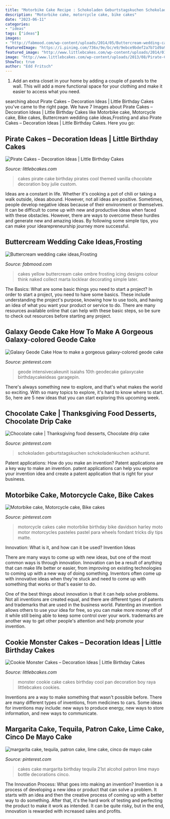 ```yaml
---
title: "Motorbike Cake Recipe : Schokoladen Geburtstagskuchen Schokoladenkuchen Ackhurst"
description: "Motorbike cake, motorcycle cake, bike cakes"
date: "2023-06-11"
categories:
- "ideas"
tags: ["ideas"]
images:
- "http://fabmood.com/wp-content/uploads/2014/05/Buttercream-wedding-cake8.jpg"
featuredImage: "https://i.pinimg.com/736x/9e/bc/e9/9ebce9bdef2a7b71d9a987b3ea6480ed--motorcycle-birthday-cakes-motorbike-cake.jpg"
featured_image: "http://www.littlebcakes.com/wp-content/uploads/2014/01/Cookie-Monster-Cake-Pan.jpg"
image: "http://www.littlebcakes.com/wp-content/uploads/2013/08/Pirate-Cake.jpg"
ShowToc: true
author: "Edd Fritsch"
---
```



1. Add an extra closet in your home by adding a couple of panels to the wall. This will add a more functional space for your clothing and make it easier to access what you need.

	

		
searching about Pirate Cakes – Decoration Ideas | Little Birthday Cakes you've came to the right page. We have 7 Images about Pirate Cakes – Decoration Ideas | Little Birthday Cakes like Motorbike cake, Motorcycle cake, Bike cakes, Buttercream wedding cake ideas,Frosting and also Pirate Cakes – Decoration Ideas | Little Birthday Cakes. Here you go:
		
    
## Pirate Cakes – Decoration Ideas | Little Birthday Cakes

<img loading=lazy src="http://www.littlebcakes.com/wp-content/uploads/2013/08/Pirate-Cake.jpg" onerror="this.onerror=null;this.src='https://tse2.mm.bing.net/th?id=OIP.R3Y5PYGv4gTqSeNIEjy6xQHaKt&amp;pid=15.1';" alt="Pirate Cakes – Decoration Ideas | Little Birthday Cakes">

_Source: littlebcakes.com_

>cakes pirate cake birthday pirates cool themed vanilla chocolate decoration boy julie custom. 

	

Ideas are a constant in life. Whether it's cooking a pot of chili or taking a walk outside, ideas abound. However, not all ideas are positive. Sometimes, people develop negative ideas because of their environment or themselves. It can be difficult to come up with new and productive ideas when faced with these obstacles. However, there are ways to overcome these hurdles and generate new and amazing ideas. By following some simple tips, you can make your idearepreneurship journey more successful.

    
## Buttercream Wedding Cake Ideas,Frosting

<img loading=lazy src="http://fabmood.com/wp-content/uploads/2014/05/Buttercream-wedding-cake8.jpg" onerror="this.onerror=null;this.src='https://tse2.mm.bing.net/th?id=OIP.qPy-plt6y7uCerYM9Vvz8gHaJ4&amp;pid=15.1';" alt="Buttercream wedding cake ideas,Frosting">

_Source: fabmood.com_

>cakes yellow buttercream cake ombre frosting icing designs colour think naked collect marta locklear decorating simple later. 

	

The Basics: What are some basic things you need to start a project?
In order to start a project, you need to have some basics. These include understanding the project's purpose, knowing how to use tools, and having an idea of what you want your product or service to do. There are many resources available online that can help with these basic steps, so be sure to check out resources before starting any project.

    
## Galaxy Geode Cake How To Make A Gorgeous Galaxy-colored Geode Cake

<img loading=lazy src="https://i.pinimg.com/736x/47/59/35/475935df717e15cf5d48344c88fee503.jpg" onerror="this.onerror=null;this.src='https://tse2.mm.bing.net/th?id=OIP.5sKmpuS2x_Z_aDezsz2uaQHaNK&amp;pid=15.1';" alt="Galaxy Geode Cake How to make a gorgeous galaxy-colored geode cake">

_Source: pinterest.com_

>geode intensivecakeunit isaiahs 10th geodecake galaxycake birthdaycakeideas garagepin. 

	

There's always something new to explore, and that's what makes the world so exciting. With so many topics to explore, it's hard to know where to start.  So, here are 5 new ideas that you can start exploring this upcoming week.

    
## Chocolate Cake | Thanksgiving Food Desserts, Chocolate Drip Cake

<img loading=lazy src="https://i.pinimg.com/736x/18/1f/2c/181f2c2d995ab9e1039b451c58e04c86--birthday-cakes-chocolate-cakes.jpg" onerror="this.onerror=null;this.src='https://tse1.mm.bing.net/th?id=OIP.yl-kV98ZrAmCdXpKHFFmtAHaKQ&amp;pid=15.1';" alt="Chocolate cake | Thanksgiving food desserts, Chocolate drip cake">

_Source: pinterest.com_

>schokoladen geburtstagskuchen schokoladenkuchen ackhurst. 

	

Patent applications: How do you make an invention?
Patent applications are a key way to make an invention. patent applications can help you explore your invention idea and create a patent application that is right for your business.

    
## Motorbike Cake, Motorcycle Cake, Bike Cakes

<img loading=lazy src="https://i.pinimg.com/736x/9e/bc/e9/9ebce9bdef2a7b71d9a987b3ea6480ed--motorcycle-birthday-cakes-motorbike-cake.jpg" onerror="this.onerror=null;this.src='https://tse1.mm.bing.net/th?id=OIP.Zds-fTJyjnJnnf99Ae0gRQHaJ3&amp;pid=15.1';" alt="Motorbike cake, Motorcycle cake, Bike cakes">

_Source: pinterest.com_

>motorcycle cakes cake motorbike birthday bike davidson harley moto motor motorcycles pasteles pastel para wheels fondant tricks diy tips matte. 

	

Innovation: What is it, and how can it be used?
Invention Ideas

There are many ways to come up with new ideas, but one of the most common ways is through innovation. Innovation can be a result of anything that can make life better or easier, from improving on existing technologies to coming up with a new way of doing something. Inventors often come up with innovative ideas when they're stuck and need to come up with something that works or that's easier to do.

One of the best things about innovation is that it can help solve problems. Not all inventions are created equal, and there are different types of patents and trademarks that are used in the business world. Patenting an invention allows others to use your idea for free, so you can make more money off of it while still being able to keep some control over your work. trademarks are another way to get other people's attention and help promote your invention.

    
## Cookie Monster Cakes – Decoration Ideas | Little Birthday Cakes

<img loading=lazy src="http://www.littlebcakes.com/wp-content/uploads/2014/01/Cookie-Monster-Cake-Pan.jpg" onerror="this.onerror=null;this.src='https://tse3.mm.bing.net/th?id=OIP.cXyYrqes8U4OC25ARNIA5wHaG6&amp;pid=15.1';" alt="Cookie Monster Cakes – Decoration Ideas | Little Birthday Cakes">

_Source: littlebcakes.com_

>monster cookie cake cakes birthday cool pan decoration boy raya littlebcakes cookies. 

	

Inventions are a way to make something that wasn't possible before. There are many different types of inventions, from medicines to cars. Some ideas for inventions may include: new ways to produce energy, new ways to store information, and new ways to communicate.

    
## Margarita Cake, Tequila, Patron Cake, Lime Cake, Cinco De Mayo Cake

<img loading=lazy src="https://i.pinimg.com/736x/b3/af/4b/b3af4ba028ac039e362c95742a6ba8de.jpg" onerror="this.onerror=null;this.src='https://tse2.mm.bing.net/th?id=OIP.Yga8kXBj2oW1BCyDqASXaAHaLH&amp;pid=15.1';" alt="margarita cake, tequila, patron cake, lime cake, cinco de mayo cake">

_Source: pinterest.com_

>cakes cake margarita birthday tequila 21st alcohol patron lime mayo bottle decorations cinco. 

	

The Innovation Process: What goes into making an invention?
Invention is a process of developing a new idea or product that can solve a problem. It starts with an idea and then the creative process of coming up with a better way to do something. After that, it's the hard work of testing and perfecting the product to make it work as intended. It can be quite risky, but in the end, innovation is rewarded with increased sales and profits.

